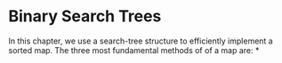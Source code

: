 
# Binary Search Trees
In this chapter, we use a search-tree structure to efficiently implement a sorted map. The three most fundamental methods of of a map are:
* 
